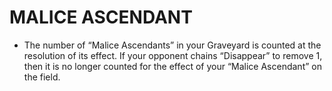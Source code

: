 # MALICE ASCENDANT

*   The number of “Malice Ascendants” in your Graveyard is counted at the resolution of its effect. If your opponent chains “Disappear” to remove 1, then it is no longer counted for the effect of your “Malice Ascendant” on the field.
